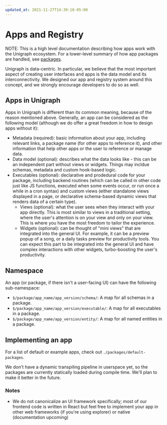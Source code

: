 ```yaml
---
updated_at: 2021-11-27T14:39:18-05:00
---
```

# Apps and Registry

NOTE: This is a high level documentation describing how apps work with the Unigraph ecosystem. For a lower-level summary of how app packages are handled, see [packages](./architectural/packages.md).

Unigraph is data-centric. In particular, we believe that the most important aspect of creating user interfaces and apps is the data model and its interconnectivity. We designed our app and registry system around this concept, and we strongly encourage developers to do so as well.

## Apps in Unigraph

Apps in Unigraph is different than its common meaning, because of the reason mentioned above. Generally, an app can be considered as the following model (although we do offer a great freedom in how to design apps without it):

- Metadata (required): basic information about your app, including relevant links, a package name (for other apps to reference it), and other information that help other apps or the user to reference or manage data.
- Data model (optional): describes what the data looks like - this can be an independent part without views or widgets. Things may incldue schemas, metadata and custom hook-based logic.
- Executables (optional): declarative and prodedural code for your package, including backend routines (which can be called in other code just like JS functions, executed when some events occur, or run once a while in a cron syntax) and custom views (either standalone views displayed in a page, or declarative schema-based dynamic views that renders data of a certain type).
    - Views (optional): what the user sees when they interact with your app directly. This is most similar to views in a traditional setting, where the user's attention is on your view and only on your view. This is where you have the most freedom to tailor the experience.
    - Widgets (optional): can be thought of "mini views" that are integrated into the general UI. For example, it can be a preview popup of a song, or a daily tasks preview for productivity tools. You can expect this part to be integrated into the general UI and have complex interactions with other widgets, turbo-boosting the user's productivity.

## Namespace
An app (or package, if there isn't a user-facing UI) can have the following sub-namespace:
- `$/package/app_name/app_version/schema/`: A map for all schemas in a package.
- `$/package/app_name/app_version/executable/`: A map for all executables in a package.
- `$/package/app_name/app_version/entity/`: A map for all named entities in a package.

## Implementing an app

For a list of default or example apps, check out `./packages/default-packages`.

We don't have a dynamic transpiling pipeline in userspace yet, so the packages are currently statically loaded during compile time. We'll plan to make it better in the future.

### Notes
- We do not canonicalize an UI framework specifically; most of our frontend code is written in React but feel free to implement your app in other web frameworks (if you're using explorer) or native (documentation upcoming)